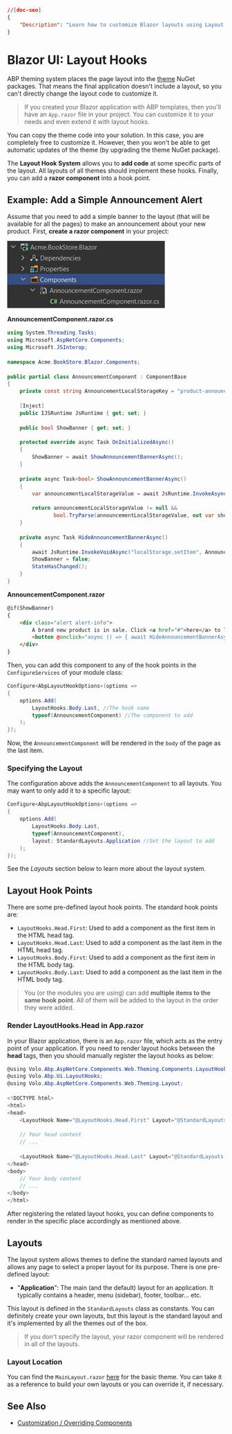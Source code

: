 ```json
//[doc-seo]
{
    "Description": "Learn how to customize Blazor layouts using Layout Hooks in the ABP Framework, enabling dynamic content integration while maintaining theme updates."
}
```

# Blazor UI: Layout Hooks

ABP theming system places the page layout into the [theme](theming.md) NuGet packages. That means the final application doesn't include a layout, so you can't directly change the layout code to customize it.

> If you created your Blazor application with ABP templates, then you'll have an `App.razor` file in your project. You can customize it to your needs and even extend it with layout hooks.

You can copy the theme code into your solution. In this case, you are completely free to customize it. However, then you won't be able to get automatic updates of the theme (by upgrading the theme NuGet package).

The **Layout Hook System** allows you to **add code** at some specific parts of the layout. All layouts of all themes should implement these hooks. Finally, you can add a **razor component** into a hook point.

## Example: Add a Simple Announcement Alert

Assume that you need to add a simple banner to the layout (that will be available for all the pages) to make an announcement about your new product. First, **create a razor component** in your project:

![bookstore-banner-component](../../../images/bookstore-banner-component.png)

**AnnouncementComponent.razor.cs**

```csharp
using System.Threading.Tasks;
using Microsoft.AspNetCore.Components;
using Microsoft.JSInterop;

namespace Acme.BookStore.Blazor.Components;

public partial class AnnouncementComponent : ComponentBase
{
    private const string AnnouncementLocalStorageKey = "product-announcement-status";

    [Inject]
    public IJSRuntime JsRuntime { get; set; }

    public bool ShowBanner { get; set; }

    protected override async Task OnInitializedAsync()
    {
        ShowBanner = await ShowAnnouncementBannerAsync();
    }

    private async Task<bool> ShowAnnouncementBannerAsync()
    {
        var announcementLocalStorageValue = await JsRuntime.InvokeAsync<string>("localStorage.getItem", AnnouncementLocalStorageKey);

        return announcementLocalStorageValue != null && 
               bool.TryParse(announcementLocalStorageValue, out var showAnnouncementBanner) && showAnnouncementBanner;
    }

    private async Task HideAnnouncementBannerAsync()
    {
        await JsRuntime.InvokeVoidAsync("localStorage.setItem", AnnouncementLocalStorageKey, true);
        ShowBanner = false;
        StateHasChanged();
    }
}
```

**AnnouncementComponent.razor**

```html
@if(ShowBanner)
{
    <div class="alert alert-info">
        A brand new product is in sale. Click <a href="#">here</a> to learn more.
        <button @onclick="async () => { await HideAnnouncementBannerAsync(); }">Hide</button>
    </div>
}
```

Then, you can add this component to any of the hook points in the `ConfigureServices` of your module class:

```csharp
Configure<AbpLayoutHookOptions>(options =>
{
    options.Add(
        LayoutHooks.Body.Last, //The hook name
        typeof(AnnouncementComponent) //The component to add
    );
});
```

Now, the `AnnouncementComponent` will be rendered in the `body` of the page as the last item.

### Specifying the Layout

The configuration above adds the `AnnouncementComponent` to all layouts. You may want to only add it to a specific layout:

````csharp
Configure<AbpLayoutHookOptions>(options =>
{
    options.Add(
        LayoutHooks.Body.Last,
        typeof(AnnouncementComponent),
        layout: StandardLayouts.Application //Set the layout to add
    );
});
````

See the *Layouts* section below to learn more about the layout system.

## Layout Hook Points

There are some pre-defined layout hook points. The standard hook points are:

* `LayoutHooks.Head.First`: Used to add a component as the first item in the HTML head tag.
* `LayoutHooks.Head.Last`: Used to add a component as the last item in the HTML head tag.
* `LayoutHooks.Body.First`: Used to add a component as the first item in the HTML body tag.
* `LayoutHooks.Body.Last`: Used to add a component as the last item in the HTML body tag.

> You (or the modules you are using) can add **multiple items to the same hook point**. All of them will be added to the layout in the order they were added.

### Render LayoutHooks.Head in App.razor

In your Blazor application, there is an `App.razor` file, which acts as the entry point of your application. If you need to render layout hooks between the **head** tags, then you should manually register the layout hooks as below: 

```csharp
@using Volo.Abp.AspNetCore.Components.Web.Theming.Components.LayoutHooks;
@using Volo.Abp.Ui.LayoutHooks;
@using Volo.Abp.AspNetCore.Components.Web.Theming.Layout;

<!DOCTYPE html>
<html>
<head>
    <LayoutHook Name="@LayoutHooks.Head.First" Layout="@StandardLayouts.Application" />

    // Your head content
    // ...

    <LayoutHook Name="@LayoutHooks.Head.Last" Layout="@StandardLayouts.Application" />
</head>
<body>
    // Your body content
    // ...
</body>
</html>
```

After registering the related layout hooks, you can define components to render in the specific place accordingly as mentioned above.

## Layouts

The layout system allows themes to define the standard named layouts and allows any page to select a proper layout for its purpose. There is one pre-defined layout:

* "**Application**": The main (and the default) layout for an application. It typically contains a header, menu (sidebar), footer, toolbar... etc. 

This layout is defined in the `StandardLayouts` class as constants. You can definitely create your own layouts, but this layout is the standard layout and it's implemented by all the themes out of the box.

> If you don't specify the layout, your razor component will be rendered in all of the layouts.

### Layout Location

You can find the `MainLayout.razor` [here](https://github.com/abpframework/abp/blob/dev/modules/basic-theme/src/Volo.Abp.AspNetCore.Components.Web.BasicTheme/Themes/Basic/MainLayout.razor) for the basic theme. You can take it as a reference to build your own layouts or you can override it, if necessary.

## See Also

* [Customization / Overriding Components](customization-overriding-components.md)
